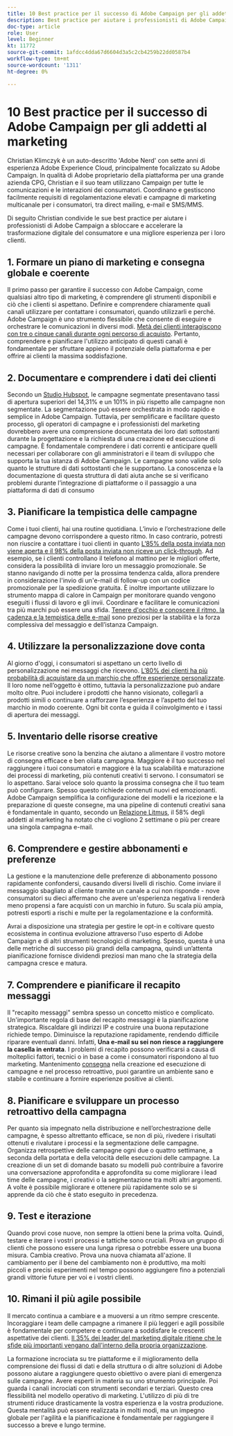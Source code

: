 ```yaml
---
title: 10 Best practice per il successo di Adobe Campaign per gli addetti al marketing
description: Best practice per aiutare i professionisti di Adobe Campaign a sbloccare e accelerare la trasformazione del consumatore digitale e una migliore esperienza per i loro clienti.
doc-type: article
role: User
level: Beginner
kt: 11772
source-git-commit: 1afdcc4dda67d6604d3a5c2cb4259b22dd0587b4
workflow-type: tm+mt
source-wordcount: '1311'
ht-degree: 0%

---
```



# 10 Best practice per il successo di Adobe Campaign per gli addetti al marketing

Christian Klimczyk è un auto-descritto &#39;Adobe Nerd&#39; con sette anni di esperienza Adobe Experience Cloud, principalmente focalizzato su Adobe Campaign. In qualità di Adobe proprietario della piattaforma per una grande azienda CPG, Christian e il suo team utilizzano Campaign per tutte le comunicazioni e le interazioni dei consumatori. Coordinano e gestiscono facilmente requisiti di regolamentazione elevati e campagne di marketing multicanale per i consumatori, tra direct mailing, e-mail e SMS/MMS.

Di seguito Christian condivide le sue best practice per aiutare i professionisti di Adobe Campaign a sbloccare e accelerare la trasformazione digitale del consumatore e una migliore esperienza per i loro clienti.


## 1. Formare un piano di marketing e consegna globale e coerente

Il primo passo per garantire il successo con Adobe Campaign, come qualsiasi altro tipo di marketing, è comprendere gli strumenti disponibili e ciò che i clienti si aspettano. Definire e comprendere chiaramente quali canali utilizzare per contattare i consumatori, quando utilizzarli e perché. Adobe Campaign è uno strumento flessibile che consente di eseguire e orchestrare le comunicazioni in diversi modi. [Metà dei clienti interagiscono con tre o cinque canali durante ogni percorso di acquisto](https://www.mckinsey.com/capabilities/operations/our-insights/redefine-the-omnichannel-approach-focus-on-what-truly-matters). Pertanto, comprendere e pianificare l&#39;utilizzo anticipato di questi canali è fondamentale per sfruttare appieno il potenziale della piattaforma e per offrire ai clienti la massima soddisfazione.


## 2. Documentare e comprendere i dati dei clienti

Secondo un [Studio Hubspot](https://www.linkedin.com/pulse/customer-segmentation-effective-b2b-business-industry-sabreen), le campagne segmentate presentavano tassi di apertura superiori del 14,31% e un 101% in più rispetto alle campagne non segmentate. La segmentazione può essere orchestrata in modo rapido e semplice in Adobe Campaign. Tuttavia, per semplificare e facilitare questo processo, gli operatori di campagne e i professionisti del marketing dovrebbero avere una comprensione documentata dei loro dati sottostanti durante la progettazione e la richiesta di una creazione ed esecuzione di campagne. È fondamentale comprendere i dati correnti e anticipare quelli necessari per collaborare con gli amministratori e il team di sviluppo che supporta la tua istanza di Adobe Campaign. Le campagne sono valide solo quanto le strutture di dati sottostanti che le supportano. La conoscenza e la documentazione di questa struttura di dati aiuta anche se si verificano problemi durante l’integrazione di piattaforme o il passaggio a una piattaforma di dati di consumo


## 3. Pianificare la tempistica delle campagne

Come i tuoi clienti, hai una routine quotidiana. L’invio e l’orchestrazione delle campagne devono corrispondere a questo ritmo. In caso contrario, potresti non riuscire a contattare i tuoi clienti in quanto [L’85% della posta inviata non viene aperta e il 98% della posta inviata non riceve un click-through](https://www.validity.com/resource-center/state-of-email-2021/). Ad esempio, se i clienti controllano il telefono al mattino per le migliori offerte, considera la possibilità di inviare loro un messaggio promozionale. Se stanno navigando di notte per la prossima tendenza calda, allora prendere in considerazione l&#39;invio di un&#39;e-mail di follow-up con un codice promozionale per la spedizione gratuita. È inoltre importante utilizzare lo strumento mappa di calore in Campaign per monitorare quando vengono eseguiti i flussi di lavoro e gli invii. Coordinare e facilitare le comunicazioni tra più marchi può essere una sfida. [Tenere d&#39;occhio e conoscere il ritmo, la cadenza e la tempistica delle e-mail](https://experienceleaguecommunities.adobe.com/t5/adobe-campaign-classic-blogs/predictive-send-time-optimization-with-adobe-campaign/ba-p/561554) sono preziosi per la stabilità e la forza complessiva del messaggio e dell’istanza Campaign.


## 4. Utilizzare la personalizzazione dove conta

Al giorno d&#39;oggi, i consumatori si aspettano un certo livello di personalizzazione nei messaggi che ricevono. [L’80% dei clienti ha più probabilità di acquistare da un marchio che offre esperienze personalizzate](https://us.epsilon.com/power-of-me). Il loro nome nell’oggetto è ottimo, tuttavia la personalizzazione può andare molto oltre. Puoi includere i prodotti che hanno visionato, collegarli a prodotti simili o continuare a rafforzare l’esperienza e l’aspetto del tuo marchio in modo coerente. Ogni bit conta e guida il coinvolgimento e i tassi di apertura dei messaggi.


## 5. Inventario delle risorse creative

Le risorse creative sono la benzina che aiutano a alimentare il vostro motore di consegna efficace e ben oliata campagna. Maggiore è il tuo successo nel raggiungere i tuoi consumatori e maggiore è la tua scalabilità e maturazione dei processi di marketing, più contenuti creativi ti servono. I consumatori se lo aspettano. Sarai veloce solo quanto la prossima consegna che il tuo team può configurare. Spesso questo richiede contenuti nuovi ed emozionanti. Adobe Campaign semplifica la configurazione dei modelli e la ricezione e la preparazione di queste consegne, ma una pipeline di contenuti creativi sana è fondamentale in quanto, secondo un [Relazione Litmus](https://www.litmus.com/resources/state-of-email/), il 58% degli addetti al marketing ha notato che ci vogliono 2 settimane o più per creare una singola campagna e-mail.


## 6. Comprendere e gestire abbonamenti e preferenze

La gestione e la manutenzione delle preferenze di abbonamento possono rapidamente confondersi, causando diversi livelli di rischio. Come inviare il messaggio sbagliato al cliente tramite un canale a cui non risponde - nove consumatori su dieci affermano che avere un&#39;esperienza negativa li renderà meno propensi a fare acquisti con un marchio in futuro. Su scala più ampia, potresti esporti a rischi e multe per la regolamentazione e la conformità.

Avrai a disposizione una strategia per gestire le opt-in e coltivare questo ecosistema in continua evoluzione attraverso l&#39;uso esperto di Adobe Campaign e di altri strumenti tecnologici di marketing. Spesso, questa è una delle metriche di successo più grandi della campagna, quindi un’attenta pianificazione fornisce dividendi preziosi man mano che la strategia della campagna cresce e matura.


## 7. Comprendere e pianificare il recapito messaggi

Il &quot;recapito messaggi&quot; sembra spesso un concetto mistico e complicato. Un&#39;importante regola di base del recapito messaggi è la pianificazione strategica. Riscaldare gli indirizzi IP e costruire una buona reputazione richiede tempo. Diminuisce la reputazione rapidamente, rendendo difficile riparare eventuali danni. Infatti, **Una e-mail su sei non riesce a raggiungere la casella in entrata**. I problemi di recapito possono verificarsi a causa di molteplici fattori, tecnici o in base a come i consumatori rispondono al tuo marketing. Mantenimento [consegna](https://business.adobe.com/products/campaign/email-deliverability.html) nella creazione ed esecuzione di campagne e nel processo retroattivo, puoi garantire un ambiente sano e stabile e continuare a fornire esperienze positive ai clienti.


## 8. Pianificare e sviluppare un processo retroattivo della campagna

Per quanto sia impegnato nella distribuzione e nell’orchestrazione delle campagne, è spesso altrettanto efficace, se non di più, rivedere i risultati ottenuti e rivalutare i processi e la segmentazione delle campagne. Organizza retrospettive delle campagne ogni due o quattro settimane, a seconda della portata e della velocità delle esecuzioni delle campagne. La creazione di un set di domande basato su modelli può contribuire a favorire una conversazione approfondita e approfondita su come migliorare i lead time delle campagne, i creativi o la segmentazione tra molti altri argomenti. A volte è possibile migliorare e ottenere più rapidamente solo se si apprende da ciò che è stato eseguito in precedenza.



## 9. Test e iterazione

Quando provi cose nuove, non sempre la ottieni bene la prima volta. Quindi, testare e iterare i vostri processi e tattiche sono cruciali. Prova un gruppo di clienti che possono essere una lunga ripresa o potrebbe essere una buona misura. Cambia creativo. Prova una nuova chiamata all&#39;azione. Il cambiamento per il bene del cambiamento non è produttivo, ma molti piccoli e precisi esperimenti nel tempo possono aggiungere fino a potenziali grandi vittorie future per voi e i vostri clienti.



## 10. Rimani il più agile possibile

Il mercato continua a cambiare e a muoversi a un ritmo sempre crescente. Incoraggiare i team delle campagne a rimanere il più leggeri e agili possibile è fondamentale per competere e continuare a soddisfare le crescenti aspettative dei clienti. [Il 35% dei leader del marketing digitale ritiene che le sfide più importanti vengano dall&#39;interno della propria organizzazione](https://www.gartner.com/en/newsroom/press-releases/gartner-says-35--of-digital-marketing-leaders-believe-the-bigges).

La formazione incrociata su tre piattaforme e il miglioramento della comprensione dei flussi di dati e della struttura o di altre soluzioni di Adobe possono aiutare a raggiungere questo obiettivo o avere piani di emergenza sulle campagne. Avere esperti in materia su uno strumento principale. Poi guarda i canali incrociati con strumenti secondari e terziari. Questo crea flessibilità nel modello operativo di marketing. L&#39;utilizzo di più di tre strumenti riduce drasticamente la vostra esperienza e la vostra produzione. Questa mentalità può essere realizzata in molti modi, ma un impegno globale per l&#39;agilità e la pianificazione è fondamentale per raggiungere il successo a breve e lungo termine.
